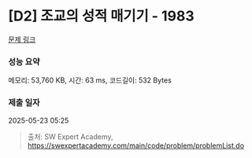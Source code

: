 # [D2] 조교의 성적 매기기 - 1983 

[문제 링크](https://swexpertacademy.com/main/code/problem/problemDetail.do?contestProbId=AV5PwGK6AcIDFAUq) 

### 성능 요약

메모리: 53,760 KB, 시간: 63 ms, 코드길이: 532 Bytes

### 제출 일자

2025-05-23 05:25



> 출처: SW Expert Academy, https://swexpertacademy.com/main/code/problem/problemList.do